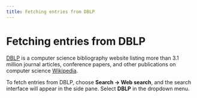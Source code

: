 ```yaml
---
title: Fetching entries from DBLP
---
```


# Fetching entries from DBLP

[DBLP](http://dblp.uni-trier.de/db/) is a computer science bibliography website listing more than 3.1 million journal articles, conference papers, and other publications on computer science [Wikipedia](https://en.wikipedia.org/wiki/DBLP). 

To fetch entries from DBLP, choose **Search -&gt; Web search**, and the search interface will appear in the side pane. Select **DBLP** in the dropdown menu.

